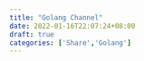 ```yaml
---
title: "Golang Channel"
date: 2022-01-16T22:07:24+08:00
draft: true
categories: ['Share','Golang']
---
```


